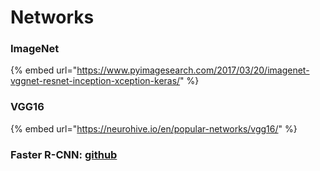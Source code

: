 # Networks

### ImageNet

{% embed url="https://www.pyimagesearch.com/2017/03/20/imagenet-vggnet-resnet-inception-xception-keras/" %}

### VGG16

{% embed url="https://neurohive.io/en/popular-networks/vgg16/" %}

### Faster R-CNN: [github](https://github.com/tensorpack/tensorpack/tree/master/examples/FasterRCNN)

